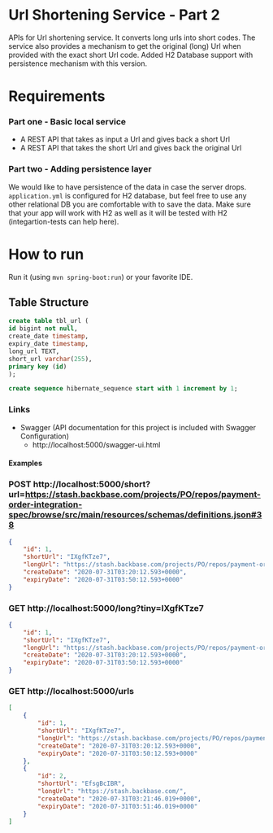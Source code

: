 Url Shortening Service - Part 2
===============================

APIs for Url shortening service. It converts long urls into short codes.
The service also provides a mechanism to get the original (long) Url when provided with the exact short Url code.
Added H2 Database support with persistence mechanism with this version.

# Requirements

### Part one - Basic local service
* A REST API that takes as input a Url and gives back a short Url
* A REST API that takes the short Url and gives back the original Url

### Part two - Adding persistence layer
We would like to have persistence of the data in case the server drops.
`application.yml` is configured for H2 database, but feel free to use any other relational DB you are comfortable with to save the data.
Make sure that your app will work with H2 as well as it will be tested with H2 (integartion-tests can help here).

# How to run
Run it (using `mvn spring-boot:run`) or your favorite IDE.

## Table Structure

```sql
create table tbl_url (
id bigint not null, 
create_date timestamp, 
expiry_date timestamp, 
long_url TEXT, 
short_url varchar(255), 
primary key (id)
);

create sequence hibernate_sequence start with 1 increment by 1;
```

### Links
- Swagger (API documentation for this project is included with Swagger Configuration)
  - http://localhost:5000/swagger-ui.html

#### Examples

### POST http://localhost:5000/short?url=https://stash.backbase.com/projects/PO/repos/payment-order-integration-spec/browse/src/main/resources/schemas/definitions.json#38
```json
{
    "id": 1,
    "shortUrl": "IXgfKTze7",
    "longUrl": "https://stash.backbase.com/projects/PO/repos/payment-order-integration-spec/browse/src/main/resources/schemas/definitions.json",
    "createDate": "2020-07-31T03:20:12.593+0000",
    "expiryDate": "2020-07-31T03:50:12.593+0000"
}
```

### GET http://localhost:5000/long?tiny=IXgfKTze7
```json
{
    "id": 1,
    "shortUrl": "IXgfKTze7",
    "longUrl": "https://stash.backbase.com/projects/PO/repos/payment-order-integration-spec/browse/src/main/resources/schemas/definitions.json",
    "createDate": "2020-07-31T03:20:12.593+0000",
    "expiryDate": "2020-07-31T03:50:12.593+0000"
}
```

### GET http://localhost:5000/urls
```json
[
    {
        "id": 1,
        "shortUrl": "IXgfKTze7",
        "longUrl": "https://stash.backbase.com/projects/PO/repos/payment-order-integration-spec/browse/src/main/resources/schemas/definitions.json",
        "createDate": "2020-07-31T03:20:12.593+0000",
        "expiryDate": "2020-07-31T03:50:12.593+0000"
    },
    {
        "id": 2,
        "shortUrl": "EfsgBcIBR",
        "longUrl": "https://stash.backbase.com/",
        "createDate": "2020-07-31T03:21:46.019+0000",
        "expiryDate": "2020-07-31T03:51:46.019+0000"
    }
]
```


